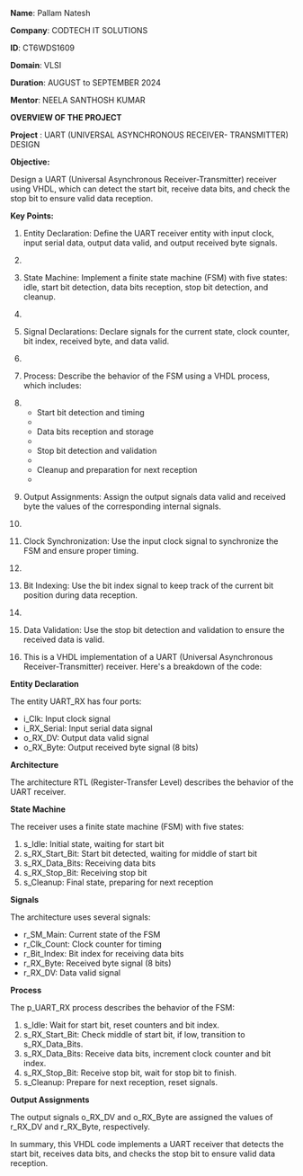 **Name**: Pallam Natesh

**Company**: CODTECH IT SOLUTIONS

**ID**: CT6WDS1609

**Domain**: VLSI

**Duration**: AUGUST to SEPTEMBER 2024

**Mentor**: NEELA SANTHOSH KUMAR

**OVERVIEW OF THE PROJECT**

**Project** : UART (UNIVERSAL ASYNCHRONOUS RECEIVER-
TRANSMITTER) DESIGN

**Objective:**

Design a UART (Universal Asynchronous Receiver-Transmitter) receiver using VHDL, which can detect the start bit, receive data bits, and check the stop bit to ensure valid data reception.

**Key Points:**

1. Entity Declaration: Define the UART receiver entity with input clock, input serial data, output data valid, and output received byte signals.
2. 
3. State Machine: Implement a finite state machine (FSM) with five states: idle, start bit detection, data bits reception, stop bit detection, and cleanup.
4. 
5. Signal Declarations: Declare signals for the current state, clock counter, bit index, received byte, and data valid.
6. 
7. Process: Describe the behavior of the FSM using a VHDL process, which includes:
8. 
    - Start bit detection and timing
    - 
    - Data bits reception and storage
    - 
    - Stop bit detection and validation
    - 
    - Cleanup and preparation for next reception
    - 
9. Output Assignments: Assign the output signals data valid and received byte the values of the corresponding internal signals.
10. 
11. Clock Synchronization: Use the input clock signal to synchronize the FSM and ensure proper timing.
12. 
13. Bit Indexing: Use the bit index signal to keep track of the current bit position during data reception.
14. 
15. Data Validation: Use the stop bit detection and validation to ensure the received data is valid.

16. This is a VHDL implementation of a UART (Universal Asynchronous Receiver-Transmitter) receiver. Here's a breakdown of the code:

**Entity Declaration**

The entity UART_RX has four ports:

- i_Clk: Input clock signal
- i_RX_Serial: Input serial data signal
- o_RX_DV: Output data valid signal
- o_RX_Byte: Output received byte signal (8 bits)

**Architecture**

The architecture RTL (Register-Transfer Level) describes the behavior of the UART receiver.

**State Machine**

The receiver uses a finite state machine (FSM) with five states:

1. s_Idle: Initial state, waiting for start bit
2. s_RX_Start_Bit: Start bit detected, waiting for middle of start bit
3. s_RX_Data_Bits: Receiving data bits
4. s_RX_Stop_Bit: Receiving stop bit
5. s_Cleanup: Final state, preparing for next reception

**Signals**

The architecture uses several signals:

- r_SM_Main: Current state of the FSM
- r_Clk_Count: Clock counter for timing
- r_Bit_Index: Bit index for receiving data bits
- r_RX_Byte: Received byte signal (8 bits)
- r_RX_DV: Data valid signal

**Process**

The p_UART_RX process describes the behavior of the FSM:

1. s_Idle: Wait for start bit, reset counters and bit index.
2. s_RX_Start_Bit: Check middle of start bit, if low, transition to s_RX_Data_Bits.
3. s_RX_Data_Bits: Receive data bits, increment clock counter and bit index.
4. s_RX_Stop_Bit: Receive stop bit, wait for stop bit to finish.
5. s_Cleanup: Prepare for next reception, reset signals.

**Output Assignments**

The output signals o_RX_DV and o_RX_Byte are assigned the values of r_RX_DV and r_RX_Byte, respectively.

In summary, this VHDL code implements a UART receiver that detects the start bit, receives data bits, and checks the stop bit to ensure valid data reception.

